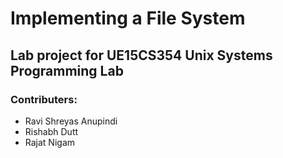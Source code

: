 # Implementing a File System
## Lab project for UE15CS354 Unix Systems Programming Lab

### Contributers:
* Ravi Shreyas Anupindi
* Rishabh Dutt
* Rajat Nigam
